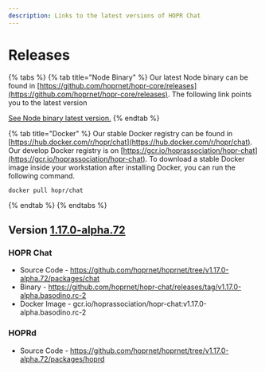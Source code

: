 ```yaml
---
description: Links to the latest versions of HOPR Chat
---
```


# Releases

{% tabs %}
{% tab title="Node Binary" %}
Our latest Node binary can be found in [https://github.com/hoprnet/hopr-core/releases](https://github.com/hoprnet/hopr-core/releases). The following link points you to the latest version

[See Node binary latest version.](https://github.com/hoprnet/hopr-core/releases/tag/1.1.4-dev.64c3c2b)
{% endtab %}

{% tab title="Docker" %}
Our stable Docker registry can be found in [https://hub.docker.com/r/hopr/chat](https://hub.docker.com/r/hopr/chat). Our develop Docker registry is on [https://gcr.io/hoprassociation/hopr-chat](https://gcr.io/hoprassociation/hopr-chat). To download a stable Docker image inside your workstation after installing Docker, you can run the following command.

```text
docker pull hopr/chat
```
{% endtab %}
{% endtabs %}

## Version [1.17.0-alpha.72](https://github.com/hoprnet/hoprnet/tree/v1.17.0-alpha.72)

### HOPR Chat
- Source Code - https://github.com/hoprnet/hoprnet/tree/v1.17.0-alpha.72/packages/chat
- Binary - https://github.com/hoprnet/hopr-chat/releases/tag/v1.17.0-alpha.basodino.rc-2
- Docker Image - gcr.io/hoprassociation/hopr-chat:v1.17.0-alpha.basodino.rc-2

### HOPRd
- Source Code - https://github.com/hoprnet/hoprnet/tree/v1.17.0-alpha.72/packages/hoprd
